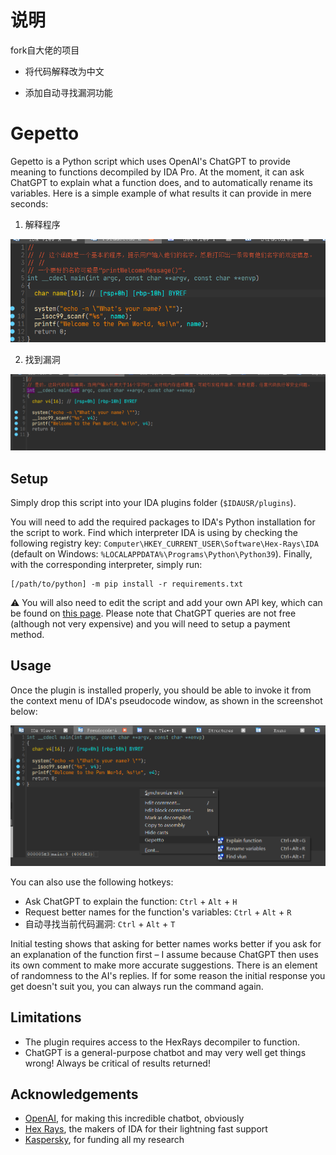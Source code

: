#  说明

fork自大佬的项目

- 将代码解释改为中文

- 添加自动寻找漏洞功能

# Gepetto

Gepetto is a Python script which uses OpenAI's ChatGPT to provide meaning to functions decompiled by IDA Pro.
At the moment, it can ask ChatGPT to explain what a function does, and to automatically rename its variables.
Here is a simple example of what results it can provide in mere seconds:

1. 解释程序

![](./readme/comparison.png?raw=true)

2. 找到漏洞

![](./readme/findvlun.png)


## Setup

Simply drop this script into your IDA plugins folder (`$IDAUSR/plugins`).

You will need to add the required packages to IDA's Python installation for the script to work.
Find which interpreter IDA is using by checking the following registry key: 
`Computer\HKEY_CURRENT_USER\Software\Hex-Rays\IDA` (default on Windows: `%LOCALAPPDATA%\Programs\Python\Python39`).
Finally, with the corresponding interpreter, simply run: 

```
[/path/to/python] -m pip install -r requirements.txt
```

⚠️ You will also need to edit the script and add your own API key, which can be found on [this page](https://beta.openai.com/account/api-keys).
Please note that ChatGPT queries are not free (although not very expensive) and you will need to setup a payment method.

## Usage

Once the plugin is installed properly, you should be able to invoke it from the context menu of IDA's pseudocode window,
as shown in the screenshot below:

![](./readme/usage.png?raw=true)

You can also use the following hotkeys:

- Ask ChatGPT to explain the function: `Ctrl` + `Alt` + `H`
- Request better names for the function's variables: `Ctrl` + `Alt` + `R`
- 自动寻找当前代码漏洞: `Ctrl` + `Alt` + `T`

Initial testing shows that asking for better names works better if you ask for an explanation of the function first – I
assume because ChatGPT then uses its own comment to make more accurate suggestions.
There is an element of randomness to the AI's replies. If for some reason the initial response you get doesn't suit you,
you can always run the command again.

## Limitations

- The plugin requires access to the HexRays decompiler to function.
- ChatGPT is a general-purpose chatbot and may very well get things wrong! Always be critical of results returned!

## Acknowledgements

- [OpenAI](https://openai.com), for making this incredible chatbot, obviously
- [Hex Rays](https://hex-rays.com/), the makers of IDA for their lightning fast support
- [Kaspersky](https://kaspersky.com), for funding all my research
